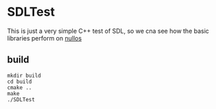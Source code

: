 # SDLTest

This is just a very simple C++ test of SDL, so we cna see how the basic libraries perform on [nullos](https://github.com/notnullgames/nullos)

## build

```
mkdir build
cd build
cmake ..
make
./SDLTest
```